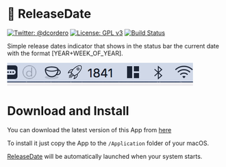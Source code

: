 # 🚀 ReleaseDate
[![Twitter: @dcordero](https://img.shields.io/badge/contact-@dcordero-blue.svg?style=flat)](https://twitter.com/dcordero)
[![License: GPL v3](https://img.shields.io/badge/License-GPL%20v3-blue.svg)](http://www.gnu.org/licenses/gpl-3.0)
[![Build Status](https://travis-ci.org/dcordero/ReleaseDate.svg?branch=master)](https://travis-ci.org/dcordero/ReleaseDate)

Simple release dates indicator that shows in the status bar the current date with the format [YEAR+WEEK_OF_YEAR].

![](preview.png)

# Download and Install

You can download the latest version of this App from [here]( https://github.com/dcordero/ReleaseDate/releases/download/1.0.0/ReleaseDate.app.zip)

To install it just copy the App to the `/Application` folder of your macOS.

[ReleaseDate](https://github.com/dcordero/ReleaseDate) will be automatically launched when your system starts.
